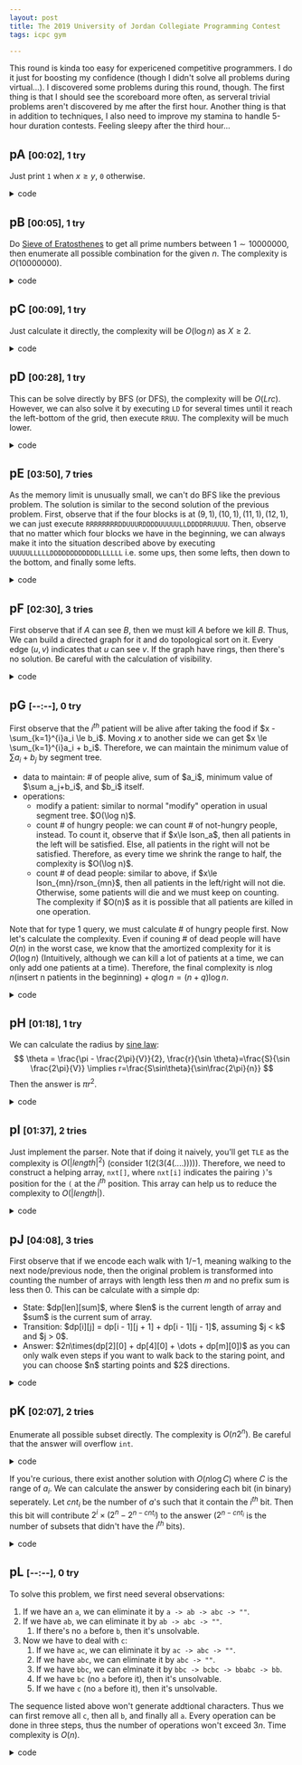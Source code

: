```yaml
---
layout: post
title: The 2019 University of Jordan Collegiate Programming Contest
tags: icpc gym

---
```


This round is kinda too easy for expericened competitive programmers. I do it just for boosting my confidence (though I didn't solve all problems during virtual...). I discovered some problems during this round, though. The first thing is that I should see the scoreboard more often, as serveral trivial problems aren't discovered by me after the first hour. Another thing is that in addition to techniques, I also need to improve my stamina to handle 5-hour duration contests. Feeling sleepy after the third hour...


## pA <span style="font-size:medium;">[00:02], 1 try</span>

Just print `1` when $x \ge y$, `0` otherwise.

<details><summary>code</summary>

```cpp
{% include code-snippets/2020-01-14-icpc-practice/A.cpp %}
```

</details>

## pB <span style="font-size:medium;">[00:05], 1 try</span>

Do [Sieve of Eratosthenes](https://en.wikipedia.org/wiki/Sieve_of_Eratosthenes) to get all prime numbers between $1\sim 10000000$, then enumerate all possible combination for the given $n$. The complexity is $O(10000000)$.

<details><summary>code</summary>

```cpp
{% include code-snippets/2020-01-14-icpc-practice/B.cpp %}
```

</details>

## pC <span style="font-size:medium;">[00:09], 1 try</span>

Just calculate it directly, the complexity will be $O(\log n)$ as $X \ge 2$.

<details><summary>code</summary>

```cpp
{% include code-snippets/2020-01-14-icpc-practice/C.cpp %}
```

</details>

## pD <span style="font-size:medium;">[00:28], 1 try</span>

This can be solve directly by BFS (or DFS), the complexity will be $O(Lrc)$. However, we can also solve it by executing `LD` for several times until it reach the left-bottom of the grid, then execute `RRUU`. The complexity will be much lower.

<details><summary>code</summary>

```cpp
{% include code-snippets/2020-01-14-icpc-practice/D.cpp %}
```

</details>

## pE <span style="font-size:medium;">[03:50], 7 tries</span>

As the memory limit is unusually small, we can't do BFS like the previous problem. The solution is similar to the second solution of the previous problem. First, observe that if the four blocks is at $(9,1),(10,1),(11,1),(12,1)$, we can just execute `RRRRRRRRDDUUURDDDDUUUUULLDDDDRRUUUU`. Then, observe that no matter which four blocks we have in the beginning, we can always make it into the situation described above by executing `UUUUULLLLLDDDDDDDDDDDDLLLLLL` i.e. some ups, then some lefts, then down to the bottom, and finally some lefts.

<details><summary>code</summary>

```cpp
{% include code-snippets/2020-01-14-icpc-practice/E.cpp %}
```

</details>

## pF <span style="font-size:medium;">[02:30], 3 tries</span>

First observe that if $A$ can see $B$, then we must kill $A$ before we kill $B$. Thus, We can build a directed graph for it and do topological sort on it. Every edge $(u, v)$ indicates that $u$ can see $v$. If the graph have rings, then there's no solution. Be careful with the calculation of visibility.

<details><summary>code</summary>

```cpp
{% include code-snippets/2020-01-14-icpc-practice/F.cpp %}
```

</details>

## pG <span style="font-size:medium;">[-\-:-\-], 0 try</span>

First observe that the $i^{th}$ patient will be alive after taking the food if $x - \sum_{k=1}^{i}a_i \le b_i$. Moving $x$ to another side we can get $x \le \sum_{k=1}^{i}a_i + b_i$. Therefore, we can maintain the minimum value of $\sum a_i + b_j$ by segment tree.

<ul>
  <li> data to maintain: # of people alive, sum of $a_i$, minimum value of $\sum a_j+b_i$, and $b_i$ itself.
  <li> operations:
    <ul>
      <li> modify a patient: similar to normal "modify" operation in usual segment tree. $O(\log n)$.
      <li> count # of hungry people: we can count # of not-hungry people, instead. To count it, observe that if $x\le lson_a$, then all patients in the left will be satisfied. Else, all patients in the right will not be satisfied. Therefore, as every time we shrink the range to half, the complexity is $O(\log n)$.
      <li> count # of dead people: similar to above, if $x\le lson_{mn}/rson_{mn}$, then all patients in the left/right will not die. Otherwise, some patients will die and we must keep on counting. The complexity if $O(n)$ as it is possible that all patients are killed in one operation.
    </ul>
</ul>

Note that for type $1$ query, we must calculate # of hungry people first. Now let's calculate the complexity. Even if couning # of dead people will have $O(n)$ in the worst case, we know that the amortized complexity for it is $O(\log n)$ (Intuitively, although we can kill a lot of patients at a time, we can only add one patients at a time). Therefore, the final complexity is $n\log n(\text{insert n patients in the beginning}) + q\log n=(n+q)\log n$.

<details><summary>code</summary>

```cpp
{% include code-snippets/2020-01-14-icpc-practice/G.cpp %}
```

</details>

## pH <span style="font-size:medium;">[01:18], 1 try</span>

We can calculate the radius by [sine law](https://en.wikipedia.org/wiki/Law_of_sines):
$$
\theta = \frac{\pi - \frac{2\pi}{V}}{2}, \frac{r}{\sin \theta}=\frac{S}{\sin \frac{2\pi}{V}} \implies r=\frac{S\sin\theta}{\sin\frac{2\pi}{n}}
$$
Then the answer is $\pi r^2$.

<details><summary>code</summary>

```cpp
{% include code-snippets/2020-01-14-icpc-practice/H.cpp %}
```

</details>

## pI <span style="font-size:medium;">[01:37], 2 tries</span>

Just implement the parser. Note that if doing it naively, you'll get `TLE` as the complexity is $O(|length|^2)$ (consider $1(2(3(4(....))))$). Therefore, we need to construct a helping array, `nxt[]`, where `nxt[i]` indicates the pairing `)`'s position for the `(` at the $i^{th}$ position. This array can help us to reduce the complexity to $O(|length|)$.

<details><summary>code</summary>

```cpp
{% include code-snippets/2020-01-14-icpc-practice/I.cpp %}
```

</details>

## pJ <span style="font-size:medium;">[04:08], 3 tries</span>

First observe that if we encode each walk with $1$/$-1$, meaning walking to the next node/previous node, then the original problem is transformed into counting the number of arrays with length less then $m$ and no prefix sum is less then $0$. This can be calculate with a simple dp: 

<ul>
 <li> State: $dp[len][sum]$, where $len$ is the current length of array and $sum$ is the current sum of array.
 <li> Transition: $dp[i][j] = dp[i - 1][j + 1] + dp[i - 1][j - 1]$, assuming $j < k$ and $j > 0$.
 <li> Answer: $2n\times(dp[2][0] + dp[4][0] + \dots + dp[m][0])$ as you can only walk even steps if you want to walk back to the staring point, and you can choose $n$ starting points and $2$ directions.
</ul>


<details><summary>code</summary>

```cpp
{% include code-snippets/2020-01-14-icpc-practice/J.cpp %}
```

</details>

## pK <span style="font-size:medium;">[02:07], 2 tries</span>

Enumerate all possible subset directly. The complexity is $O(n2^n)$. Be careful that the answer will overflow `int`.

<details><summary>code</summary>

```cpp
{% include code-snippets/2020-01-14-icpc-practice/K.cpp %}
```

</details>

If you're curious, there exist another solution with $O(n\log C)$ where $C$ is the range of $a_i$. We can calculate the answer by considering each bit (in binary) seperately. Let $cnt_i$ be the number of $a$'s such that it contain the $i^{th}$ bit. Then this bit will contribute $2^i \times (2^n - 2^{n - cnt_i})$ to the answer ($2^{n - cnt_i}$ is the number of subsets that didn't have the $i^{th}$ bits).

<details><summary>code</summary>

```cpp
{% include code-snippets/2020-01-14-icpc-practice/K2.cpp %}
```

</details>

## pL <span style="font-size:medium;">[-\-:-\-], 0 try</span>

To solve this problem, we first need several observations:

1. If we have an `a`, we can eliminate it by `a -> ab -> abc -> ""`.
2. If we have `ab`, we can eliminate it by `ab -> abc -> ""`.
    1. If there's no `a` before `b`, then it's unsolvable.
3. Now we have to deal with `c`:
    1. If we have `ac`, we can eliminate it by `ac -> abc -> ""`.
    2. If we have `abc`, we can eliminate it by `abc -> ""`.
    3. If we have `bbc`, we can elminate it by `bbc -> bcbc -> bbabc -> bb`.
    4. If we have `bc` (no `a` before it), then it's unsolvable.
    5. If we have `c` (no `a` before it), then it's unsolvable.

The sequence listed above won't generate addtional characters. Thus we can first remove all `c`, then all `b`, and finally all `a`. Every operation can be done in three steps, thus the number of operations won't exceed $3n$. Time complexity is $O(n)$.

<details><summary>code</summary>

```cpp
{% include code-snippets/2020-01-14-icpc-practice/L.cpp %}
```

</details>

